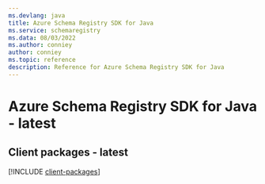 ```yaml
---
ms.devlang: java
title: Azure Schema Registry SDK for Java
ms.service: schemaregistry
ms.data: 08/03/2022
ms.author: conniey
author: conniey
ms.topic: reference
description: Reference for Azure Schema Registry SDK for Java
---
```

# Azure Schema Registry SDK for Java - latest

## Client packages - latest
[!INCLUDE [client-packages](schema-registry-client-index.md)]